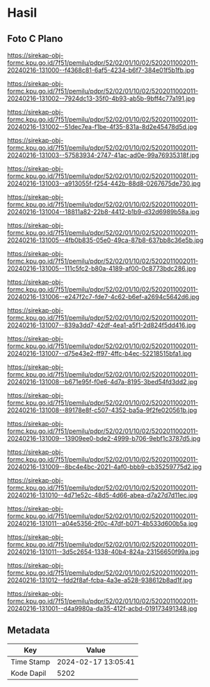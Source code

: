 # Hasil

## Foto C Plano

https://sirekap-obj-formc.kpu.go.id/7f51/pemilu/pdpr/52/02/01/10/02/5202011002011-20240216-131000--f4368c81-6af5-4234-b6f7-384e01f5b1fb.jpg

https://sirekap-obj-formc.kpu.go.id/7f51/pemilu/pdpr/52/02/01/10/02/5202011002011-20240216-131002--7924dc13-35f0-4b93-ab5b-9bff4c77a191.jpg

https://sirekap-obj-formc.kpu.go.id/7f51/pemilu/pdpr/52/02/01/10/02/5202011002011-20240216-131002--51dec7ea-f1be-4f35-831a-8d2e45478d5d.jpg

https://sirekap-obj-formc.kpu.go.id/7f51/pemilu/pdpr/52/02/01/10/02/5202011002011-20240216-131003--57583934-2747-41ac-ad0e-99a76935318f.jpg

https://sirekap-obj-formc.kpu.go.id/7f51/pemilu/pdpr/52/02/01/10/02/5202011002011-20240216-131003--a913055f-f254-442b-88d8-0267675de730.jpg

https://sirekap-obj-formc.kpu.go.id/7f51/pemilu/pdpr/52/02/01/10/02/5202011002011-20240216-131004--18811a82-22b8-4412-b1b9-d32d6989b58a.jpg

https://sirekap-obj-formc.kpu.go.id/7f51/pemilu/pdpr/52/02/01/10/02/5202011002011-20240216-131005--4fb0b835-05e0-49ca-87b8-637bb8c36e5b.jpg

https://sirekap-obj-formc.kpu.go.id/7f51/pemilu/pdpr/52/02/01/10/02/5202011002011-20240216-131005--111c5fc2-b80a-4189-af00-0c8773bdc286.jpg

https://sirekap-obj-formc.kpu.go.id/7f51/pemilu/pdpr/52/02/01/10/02/5202011002011-20240216-131006--e247f2c7-fde7-4c62-b6ef-a2694c5642d6.jpg

https://sirekap-obj-formc.kpu.go.id/7f51/pemilu/pdpr/52/02/01/10/02/5202011002011-20240216-131007--839a3dd7-42df-4ea1-a5f1-2d824f5dd416.jpg

https://sirekap-obj-formc.kpu.go.id/7f51/pemilu/pdpr/52/02/01/10/02/5202011002011-20240216-131007--d75e43e2-ff97-4ffc-b4ec-52218515bfa1.jpg

https://sirekap-obj-formc.kpu.go.id/7f51/pemilu/pdpr/52/02/01/10/02/5202011002011-20240216-131008--b671e95f-f0e6-4d7a-8195-3bed54fd3dd2.jpg

https://sirekap-obj-formc.kpu.go.id/7f51/pemilu/pdpr/52/02/01/10/02/5202011002011-20240216-131008--89178e8f-c507-4352-ba5a-9f2fe020561b.jpg

https://sirekap-obj-formc.kpu.go.id/7f51/pemilu/pdpr/52/02/01/10/02/5202011002011-20240216-131009--13909ee0-bde2-4999-b706-9ebf1c3787d5.jpg

https://sirekap-obj-formc.kpu.go.id/7f51/pemilu/pdpr/52/02/01/10/02/5202011002011-20240216-131009--8bc4e4bc-2021-4af0-bbb9-cb35259775d2.jpg

https://sirekap-obj-formc.kpu.go.id/7f51/pemilu/pdpr/52/02/01/10/02/5202011002011-20240216-131010--4d71e52c-48d5-4d66-abea-d7a27d7d11ec.jpg

https://sirekap-obj-formc.kpu.go.id/7f51/pemilu/pdpr/52/02/01/10/02/5202011002011-20240216-131011--a04e5356-2f0c-47df-b071-4b533d600b5a.jpg

https://sirekap-obj-formc.kpu.go.id/7f51/pemilu/pdpr/52/02/01/10/02/5202011002011-20240216-131011--3d5c2654-1338-40b4-824a-23156650f99a.jpg

https://sirekap-obj-formc.kpu.go.id/7f51/pemilu/pdpr/52/02/01/10/02/5202011002011-20240216-131012--fdd2f8af-fcba-4a3e-a528-938612b8ad1f.jpg

https://sirekap-obj-formc.kpu.go.id/7f51/pemilu/pdpr/52/02/01/10/02/5202011002011-20240216-131001--d4a9980a-da35-412f-acbd-019173491348.jpg


## Metadata

| Key        | Value               |
| ---------- | ------------------- |
| Time Stamp | 2024-02-17 13:05:41 |
| Kode Dapil | 5202                |



